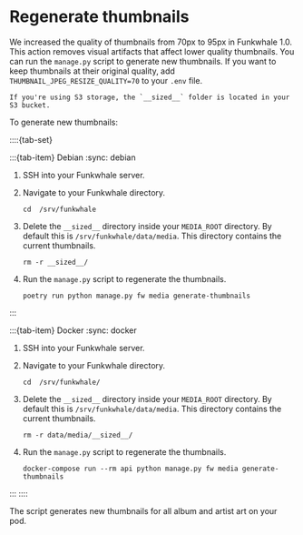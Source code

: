 # Regenerate thumbnails

We increased the quality of thumbnails from 70px to 95px in Funkwhale 1.0. This action removes visual artifacts that affect lower quality thumbnails. You can run the `manage.py` script to generate new thumbnails. If you want to keep thumbnails at their original quality, add `THUMBNAIL_JPEG_RESIZE_QUALITY=70` to your `.env` file.

```{note}
If you're using S3 storage, the `__sized__` folder is located in your S3 bucket.
```

To generate new thumbnails:

::::{tab-set}

:::{tab-item} Debian
:sync: debian

1. SSH into your Funkwhale server.
2. Navigate to your Funkwhale directory.

   ```{code-block} sh
   cd  /srv/funkwhale
   ```

3. Delete the `__sized__` directory inside your `MEDIA_ROOT` directory. By default this is `/srv/funkwhale/data/media`. This directory contains the current thumbnails.

   ```{code-block} sh
   rm -r __sized__/
   ```

4. Run the `manage.py` script to regenerate the thumbnails.

   ```{code-block} sh
   poetry run python manage.py fw media generate-thumbnails
   ```

:::

:::{tab-item} Docker
:sync: docker

1. SSH into your Funkwhale server.
2. Navigate to your Funkwhale directory.

   ```{code-block} sh
   cd  /srv/funkwhale/
   ```

3. Delete the `__sized__` directory inside your `MEDIA_ROOT` directory. By default this is `/srv/funkwhale/data/media`. This directory contains the current thumbnails.

   ```{code-block} sh
   rm -r data/media/__sized__/
   ```

4. Run the `manage.py` script to regenerate the thumbnails.

   ```{code-block} sh
   docker-compose run --rm api python manage.py fw media generate-thumbnails
   ```

:::
::::

The script generates new thumbnails for all album and artist art on your pod.
